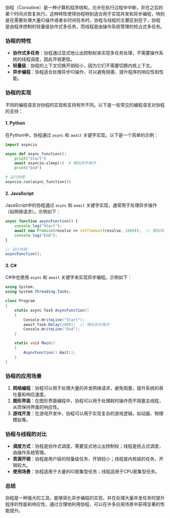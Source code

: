 协程（Coroutine）是一种计算机程序结构，允许在执行过程中中断，并在之后的某个时间点恢复执行。这种特性使得协程特别适合用于实现并发和异步编程，特别是在需要处理大量IO操作或者长时间任务时。协程与线程的主要区别在于，协程是由程序控制的轻量级协作式多任务，而线程是由操作系统管理的抢占式多任务。

### 协程的特性

- **协作式多任务**：协程通过显式地让出控制权来实现多任务处理，不需要操作系统的线程调度，因此开销更低。
- **轻量级**：协程的上下文切换开销较小，因为它们不需要切换内核上下文。
- **异步编程**：协程适合处理异步IO操作，可以避免阻塞，提升程序的响应性和性能。

### 协程的实现

不同的编程语言对协程的实现和支持有所不同。以下是一些常见的编程语言对协程的支持：

#### 1. Python

在Python中，协程通过 `async` 和 `await` 关键字实现。以下是一个简单的示例：

```python
import asyncio

async def async_function():
    print("Start")
    await asyncio.sleep(1)  # 模拟异步操作
    print("End")

# 运行协程
asyncio.run(async_function())
```

#### 2. JavaScript

JavaScript中的协程通过 `async` 和 `await` 关键字实现，通常用于处理异步操作（如网络请求）。示例如下：

```javascript
async function asyncFunction() {
    console.log("Start");
    await new Promise(resolve => setTimeout(resolve, 1000));  // 模拟异步操作
    console.log("End");
}

// 运行协程
asyncFunction();
```

#### 3. C#

C#中也使用 `async` 和 `await` 关键字来实现异步编程。示例如下：

```csharp
using System;
using System.Threading.Tasks;

class Program
{
    static async Task AsyncFunction()
    {
        Console.WriteLine("Start");
        await Task.Delay(1000);  // 模拟异步操作
        Console.WriteLine("End");
    }

    static void Main()
    {
        AsyncFunction().Wait();
    }
}
```

### 协程的应用场景

1. **网络编程**：协程可以用于处理大量的并发网络请求，避免阻塞，提升系统的吞吐量和响应速度。
2. **图形界面**：在图形界面编程中，协程可以用于处理耗时操作而不阻塞主线程，从而保持界面的响应性。
3. **游戏开发**：在游戏开发中，协程可以用于实现复杂的游戏逻辑，如动画、物理模拟等。

### 协程与线程的对比

- **调度方式**：协程是协作式调度，需要显式地让出控制权；线程是抢占式调度，由操作系统管理。
- **资源开销**：协程是用户级的轻量级任务，开销较小；线程是内核级的任务，开销较大。
- **使用场景**：协程适用于大量的IO密集型任务；线程适用于CPU密集型任务。

### 总结

协程是一种强大的工具，能够简化异步编程的实现，并在处理大量并发任务时提升程序的性能和响应性。通过合理地利用协程，可以在许多应用场景中获得显著的性能提升。